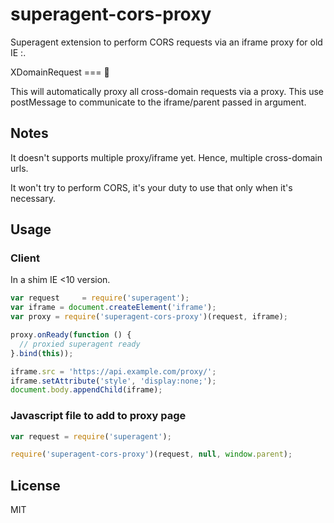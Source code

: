 superagent-cors-proxy
=====================

Superagent extension to perform CORS requests via an iframe proxy for old IE :.

XDomainRequest === :poop:

This will automatically proxy all cross-domain requests via a proxy. This use postMessage to communicate to the iframe/parent passed in argument.

## Notes

It doesn't supports multiple proxy/iframe yet. Hence, multiple cross-domain urls.

It won't try to perform CORS, it's your duty to use that only when it's necessary.

## Usage

### Client

In a shim IE <10 version.

```javascript
var request     = require('superagent');
var iframe = document.createElement('iframe');
var proxy = require('superagent-cors-proxy')(request, iframe);

proxy.onReady(function () {
  // proxied superagent ready
}.bind(this));

iframe.src = 'https://api.example.com/proxy/';
iframe.setAttribute('style', 'display:none;');
document.body.appendChild(iframe);
```

### Javascript file to add to proxy page

```javascript
var request = require('superagent');

require('superagent-cors-proxy')(request, null, window.parent);

```


## License

MIT
